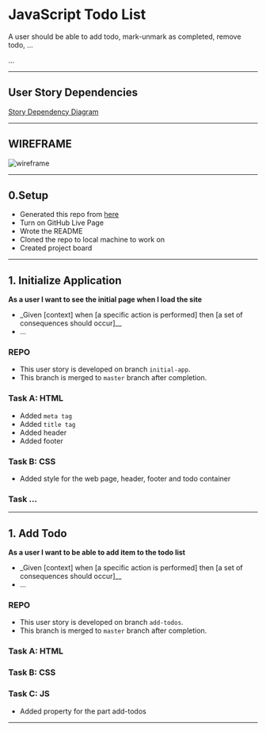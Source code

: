 # JavaScript Todo List

A user should be able to add todo, mark-unmark as completed, remove todo, ...

...

---

## User Story Dependencies

[Story Dependency Diagram](https://excalidraw.com/)

---

## WIREFRAME

![wireframe]()

---

## 0.Setup

- Generated this repo from [here](https://github.com/HackYourFutureBelgium/encapsulation-week-1-starter)
- Turn on GitHub Live Page
- Wrote the README
- Cloned the repo to local machine to work on
- Created project board

---

## 1. Initialize Application

**As a user I want to see the initial page when I load the site**

- \_Given [context] when [a specific action is performed] then [a set of consequences should occur]\_\_
- ...

### REPO

- This user story is developed on branch `initial-app`.
- This branch is merged to `master` branch after completion.

### Task A: HTML

- Added `meta tag`
- Added `title tag`
- Added header
- Added footer

### Task B: CSS

- Added style for the web page, header, footer and todo container

### Task ...

---

## 1. Add Todo

**As a user I want to be able to add item to the todo list**

- \_Given [context] when [a specific action is performed] then [a set of consequences should occur]\_\_
- ...

### REPO

- This user story is developed on branch `add-todos`.
- This branch is merged to `master` branch after completion.

### Task A: HTML

### Task B: CSS

### Task C: JS

- Added property for the part add-todos

---
